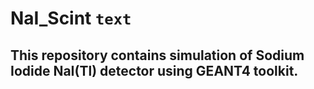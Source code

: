 # NaI_Scint <code style="color : name_color">text</code>
## This repository contains simulation of Sodium Iodide NaI(Tl) detector using GEANT4 toolkit.
